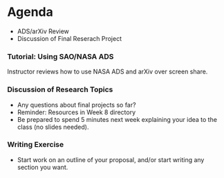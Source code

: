 # Agenda
- ADS/arXiv Review
- Discussion of Final Reserach Project

### Tutorial: Using SAO/NASA ADS
Instructor reviews how to use NASA ADS and arXiv over screen share.

### Discussion of Research Topics
- Any questions about final projects so far?
- Reminder: Resources in Week 8 directory
- Be prepared to spend 5 minutes next week explaining your idea to the class (no slides needed).

### Writing Exercise
- Start work on an outline of your proposal, and/or start writing any section you want.
   
   
   

